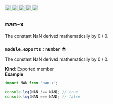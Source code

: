 <a href="https://travis-ci.org/nan-x"
  title="Travis status">
<img
  src="https://travis-ci.org/nan-x.svg?branch=master"
  alt="Travis status" height="18">
</a>
<a href="https://david-dm.org/nan-x"
  title="Dependency status">
<img src="https://david-dm.org/nan-x/status.svg"
  alt="Dependency status" height="18"/>
</a>
<a
  href="https://david-dm.org/nan-x?type=dev"
  title="devDependency status">
<img src="https://david-dm.orgnan-x/dev-status.svg"
  alt="devDependency status" height="18"/>
</a>
<a href="https://badge.fury.io/js/nan-x"
  title="npm version">
<img src="https://badge.fury.io/js/nan-x.svg"
  alt="npm version" height="18">
</a>
<a href="https://www.jsdelivr.com/package/npm/'}nan-x"
  title="jsDelivr hits">
<img src="https://data.jsdelivr.com/v1/package/npm/nan-x/badge?style=rounded"
  alt="jsDelivr hits" height="18">
</a>

<a name="module_nan-x"></a>

## nan-x

The constant NaN derived mathematically by 0 / 0.

<a name="exp_module_nan-x--module.exports"></a>

### `module.exports` : <code>number</code> ⏏

The constant NaN derived mathematically by 0 / 0.

**Kind**: Exported member  
**Example**

```js
import NAN from 'nan-x';

console.log(NAN !== NAN); // true
console.log(NAN === NAN); // false
```
